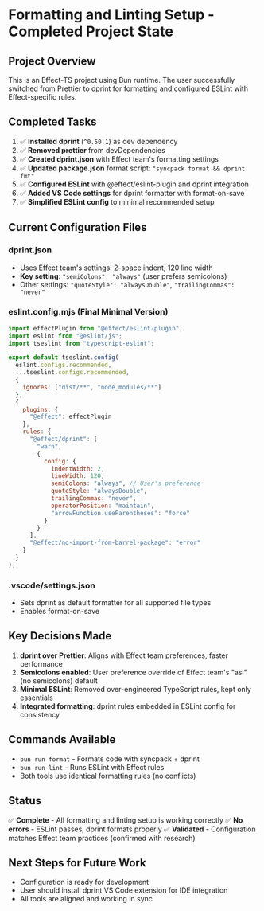 # Formatting and Linting Setup - Completed Project State

## Project Overview

This is an Effect-TS project using Bun runtime. The user successfully switched from Prettier to dprint for formatting and configured ESLint with Effect-specific rules.

## Completed Tasks

1. ✅ **Installed dprint** (`^0.50.1`) as dev dependency
2. ✅ **Removed prettier** from devDependencies
3. ✅ **Created dprint.json** with Effect team's formatting settings
4. ✅ **Updated package.json** format script: `"syncpack format && dprint fmt"`
5. ✅ **Configured ESLint** with @effect/eslint-plugin and dprint integration
6. ✅ **Added VS Code settings** for dprint formatter with format-on-save
7. ✅ **Simplified ESLint config** to minimal recommended setup

## Current Configuration Files

### dprint.json

- Uses Effect team's settings: 2-space indent, 120 line width
- **Key setting**: `"semiColons": "always"` (user prefers semicolons)
- Other settings: `"quoteStyle": "alwaysDouble"`, `"trailingCommas": "never"`

### eslint.config.mjs (Final Minimal Version)

```javascript
import effectPlugin from "@effect/eslint-plugin";
import eslint from "@eslint/js";
import tseslint from "typescript-eslint";

export default tseslint.config(
  eslint.configs.recommended,
  ...tseslint.configs.recommended,
  {
    ignores: ["dist/**", "node_modules/**"]
  },
  {
    plugins: {
      "@effect": effectPlugin
    },
    rules: {
      "@effect/dprint": [
        "warn",
        {
          config: {
            indentWidth: 2,
            lineWidth: 120,
            semiColons: "always", // User's preference
            quoteStyle: "alwaysDouble",
            trailingCommas: "never",
            operatorPosition: "maintain",
            "arrowFunction.useParentheses": "force"
          }
        }
      ],
      "@effect/no-import-from-barrel-package": "error"
    }
  }
);
```

### .vscode/settings.json

- Sets dprint as default formatter for all supported file types
- Enables format-on-save

## Key Decisions Made

1. **dprint over Prettier**: Aligns with Effect team preferences, faster performance
2. **Semicolons enabled**: User preference override of Effect team's "asi" (no semicolons) default
3. **Minimal ESLint**: Removed over-engineered TypeScript rules, kept only essentials
4. **Integrated formatting**: dprint rules embedded in ESLint config for consistency

## Commands Available

- `bun run format` - Formats code with syncpack + dprint
- `bun run lint` - Runs ESLint with Effect rules
- Both tools use identical formatting rules (no conflicts)

## Status

✅ **Complete** - All formatting and linting setup is working correctly
✅ **No errors** - ESLint passes, dprint formats properly
✅ **Validated** - Configuration matches Effect team practices (confirmed with research)

## Next Steps for Future Work

- Configuration is ready for development
- User should install dprint VS Code extension for IDE integration
- All tools are aligned and working in sync
